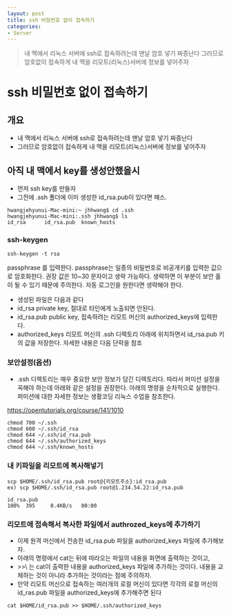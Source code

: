 ```yaml
---
layout: post
title: ssh 비밀번호 없이 접속하기
categories:
- Server
---
```

> 내 맥에서 리눅스 서버에 ssh로 접속하려는데 맨날 암호 넣기 짜증난다
그러므로 암호없이 접속하게 내 맥을 리모트(리눅스)서버에 정보를 넣어주자

# ssh 비밀번호 없이 접속하기
## 개요
* 내 맥에서 리눅스 서버에 ssh로 접속하려는데 맨날 암호 넣기 짜증난다
* 그러므로 암호없이 접속하게 내 맥을 리모트(리눅스)서버에 정보를 넣어주자

## 아직 내 맥에서 key를 생성안했을시
* 먼저 ssh key를 만들자 
* 그전에 .ssh 폴더에 이미 생성한 id_rsa.pub이 있다면 패스.

```
hwangjehyunui-Mac-mini:~ jhhwang$ cd .ssh
hwangjehyunui-Mac-mini:.ssh jhhwang$ ls
id_rsa		id_rsa.pub	known_hosts
```

### ssh-keygen

```
ssh-keygen -t rsa
```

passphrase 를 입력한다. passphrase는 일종의 비밀번호로 비공개키를 입력한 값으로 암호화한다. 권장 값은 10~30 문자이고 생략 가능하다. 생략하면 이 부분이 보안 홀이 될 수 있기 때문에 주의한다. 자동 로그인을 원한다면 생략해야 한다. 

* 생성된 파일은 다음과 같다
* id_rsa	private key, 절대로 타인에게 노출되면 안된다.
* id_rsa.pub	public key, 접속하려는 리모트 머신의 authorized_keys에 입력한다.
* authorized_keys	리모트 머신의 .ssh 디렉토리 아래에 위치하면서 id_rsa.pub 키의 값을 저장한다. 자세한 내용은 다음 단락을 참조


### 보안설정(옵션)
* .ssh 디렉토리는 매우 중요한 보안 정보가 담긴 디렉토리다. 따라서 퍼미션 설정을 꼭해야 하는데 아래와 같은 설정을 권장한다. 아래의 명령을 순차적으로 실행한다. 퍼미션에 대한 자세한 정보는 생활코딩 리눅스 수업을 참조한다. 

https://opentutorials.org/course/141/1010

```
chmod 700 ~/.ssh
chmod 600 ~/.ssh/id_rsa
chmod 644 ~/.ssh/id_rsa.pub  
chmod 644 ~/.ssh/authorized_keys
chmod 644 ~/.ssh/known_hosts
```

### 내 키파일을 리모트에 복사해넣기

```
scp $HOME/.ssh/id_rsa.pub root@{리모트주소}:id_rsa.pub
ex) scp $HOME/.ssh/id_rsa.pub root@1.234.54.22:id_rsa.pub

id_rsa.pub                                                                                       100%  395     0.4KB/s   00:00 
```


### 리모트에 접속해서 복사한 파일에서 authrozed_keys에 추가하기

* 이제 원격 머신에서 전송한 id_rsa.pub 파일을 authorized_keys 파일에 추가해보자. 
* 아래의 명령에서 cat는 뒤에 따라오는 파일의 내용을 화면에 출력하는 것이고, 
* \>>\ 는 cat이 출력한 내용을 authorized_keys 파일에 추가하는 것이다. 내용을 교체하는 것이 아니라 추가하는 것이라는 점에 주의하자.
* 만약 리모트 머신으로 접속하는 여러개의 로컬 머신이 있다면 각각의 로컬 머신의 id_ras.pub 파일을 authorized_keys에 추가해주면 된다

```
cat $HOME/id_rsa.pub >> $HOME/.ssh/authorized_keys
```


